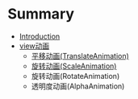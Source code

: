 # Summary

* [Introduction](README.md)
* [view动画](chapter1.md)
    * [平移动画\(TranslateAnimation\)](平移动画translateanimation.md)
    * [旋转动画\(ScaleAnimation\)](旋转动画scaleanimation.md)
    * 旋转动画\(RotateAnimation\)
    * 透明度动画\(AlphaAnimation\)

